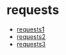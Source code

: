 # requests

+ [requests1](https://github.com/kimminwyk/Language-Learning/blob/main/python/_threading/requests1.py)
+ [requests2](https://github.com/kimminwyk/Language-Learning/blob/main/python/_threading/requests2.py)
+ [requests3](https://github.com/kimminwyk/Language-Learning/blob/main/python/_threading/requests3.py)